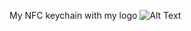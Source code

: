 My NFC keychain with my logo
![Alt Text](https://cloud-re712fgo9-hack-club-bot.vercel.app/0image.png)
